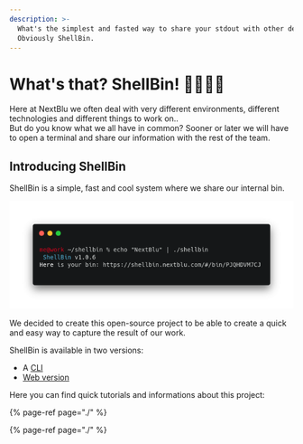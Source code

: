 ```yaml
---
description: >-
  What's the simplest and fasted way to share your stdout with other developers?
  Obviously ShellBin.
---
```


# What's that? ShellBin! 👩‍💻👨‍💻

Here at NextBlu we often deal with very different environments, different technologies and different things to work on..   
But do you know what we all have in common? Sooner or later we will have to open a terminal and share our information with the rest of the team.

## Introducing ShellBin

ShellBin is a simple, fast and cool system where we share our internal bin. 

![](../../.gitbook/assets/carbon-2-.png)

We decided to create this open-source project to be able to create a quick and easy way to capture the result of our work. 

ShellBin is available in two versions:

* A [CLI](https://github.com/nextblu/shellbin/releases)
* [Web version](https://shellbin.nextblu.com/#/)

Here you can find quick tutorials and informations about this project:

{% page-ref page="./" %}

{% page-ref page="./" %}

